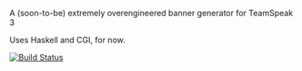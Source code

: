 A (soon-to-be) extremely overengineered banner generator for TeamSpeak 3

Uses Haskell and CGI, for now.

[![Build Status](https://travis-ci.org/taktoa/TSBannerGen.svg?branch=master)](https://travis-ci.org/taktoa/TSBannerGen)
